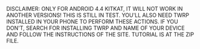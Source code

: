 DISCLAIMER: ONLY FOR ANDROID 4.4 KITKAT, IT WILL NOT WORK IN ANOTHER VERSIONS! THIS IS STILL IN TEST. YOU'LL ALSO NEED TWRP INSTALLED IN YOUR PHONE TO PERFORM THESE ACTIONS. IF YOU DON'T, SEARCH FOR INSTALLING TWRP AND NAME OF YOUR DEVICE AND FOLLOW THE INSTRUCTIONS OF THE SITE. TUTORIAL IS AT THE ZIP FILE. 
